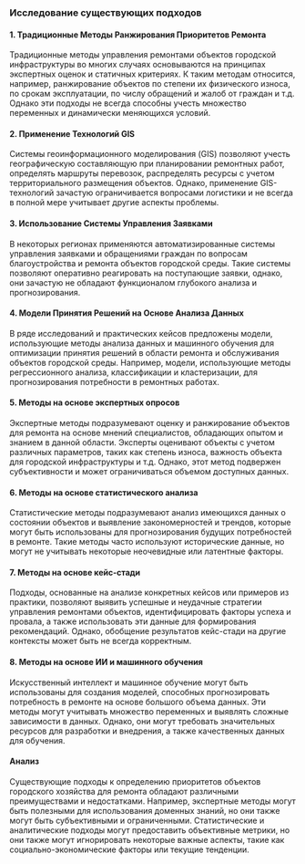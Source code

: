 ### Исследование существующих подходов

#### 1. **Традиционные Методы Ранжирования Приоритетов Ремонта**

Традиционные методы управления ремонтами объектов городской инфраструктуры во многих случаях основываются на принципах экспертных оценок и статичных критериях. К таким методам относится, например, ранжирование объектов по степени их физического износа, по срокам эксплуатации, по числу обращений и жалоб от граждан и т.д. Однако эти подходы не всегда способны учесть множество переменных и динамически меняющихся условий.

#### 2. **Применение Технологий GIS**

Системы геоинформационного моделирования (GIS) позволяют учесть географическую составляющую при планировании ремонтных работ, определять маршруты перевозок, распределять ресурсы с учетом территориального размещения объектов. Однако, применение GIS-технологий зачастую ограничивается вопросами логистики и не всегда в полной мере учитывает другие аспекты проблемы.

#### 3. **Использование Системы Управления Заявками**

В некоторых регионах применяются автоматизированные системы управления заявками и обращениями граждан по вопросам благоустройства и ремонта объектов городской среды. Такие системы позволяют оперативно реагировать на поступающие заявки, однако, они зачастую не обладают функционалом глубокого анализа и прогнозирования.

#### 4. **Модели Принятия Решений на Основе Анализа Данных**

В ряде исследований и практических кейсов предложены модели, использующие методы анализа данных и машинного обучения для оптимизации принятия решений в области ремонта и обслуживания объектов городской среды. Например, модели, использующие методы регрессионного анализа, классификации и кластеризации, для прогнозирования потребности в ремонтных работах.

#### 5. **Методы на основе экспертных опросов**

Экспертные методы подразумевают оценку и ранжирование объектов для ремонта на основе мнений специалистов, обладающих опытом и знанием в данной области. Эксперты оценивают объекты с учетом различных параметров, таких как степень износа, важность объекта для городской инфраструктуры и т.д. Однако, этот метод подвержен субъективности и может ограничиваться объемом доступных данных.

#### 6. **Методы на основе статистического анализа**

Статистические методы подразумевают анализ имеющихся данных о состоянии объектов и выявление закономерностей и трендов, которые могут быть использованы для прогнозирования будущих потребностей в ремонте. Такие методы часто используют исторические данные, но могут не учитывать некоторые неочевидные или латентные факторы.

#### 7. **Методы на основе кейс-стади**

Подходы, основанные на анализе конкретных кейсов или примеров из практики, позволяют выявить успешные и неудачные стратегии управления ремонтами объектов, идентифицировать факторы успеха и провала, а также использовать эти данные для формирования рекомендаций. Однако, обобщение результатов кейс-стади на другие контексты может быть не всегда корректным.

#### 8. **Методы на основе ИИ и машинного обучения**

Искусственный интеллект и машинное обучение могут быть использованы для создания моделей, способных прогнозировать потребность в ремонте на основе большого объема данных. Эти методы могут учитывать множество переменных и выявлять сложные зависимости в данных. Однако, они могут требовать значительных ресурсов для разработки и внедрения, а также качественных данных для обучения.

#### Анализ

Существующие подходы к определению приоритетов объектов городского хозяйства для ремонта обладают различными преимуществами и недостатками. Например, экспертные методы могут быть полезными для использования доменных знаний, но они также могут быть субъективными и ограниченными. Статистические и аналитические подходы могут предоставить объективные метрики, но они также могут игнорировать некоторые важные аспекты, такие как социально-экономические факторы или текущие тенденции. 



